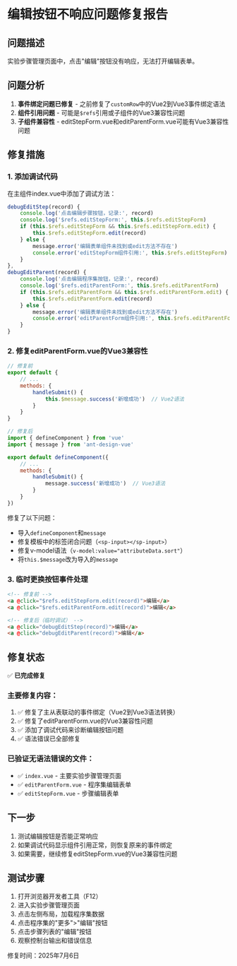 # 编辑按钮不响应问题修复报告

## 问题描述
实验步骤管理页面中，点击"编辑"按钮没有响应，无法打开编辑表单。

## 问题分析
1. **事件绑定问题已修复** - 之前修复了`customRow`中的Vue2到Vue3事件绑定语法
2. **组件引用问题** - 可能是`$refs`引用或子组件的Vue3兼容性问题
3. **子组件兼容性** - editStepForm.vue和editParentForm.vue可能有Vue3兼容性问题

## 修复措施

### 1. 添加调试代码
在主组件index.vue中添加了调试方法：
```javascript
debugEditStep(record) {
    console.log('点击编辑步骤按钮，记录:', record)
    console.log('$refs.editStepForm:', this.$refs.editStepForm)
    if (this.$refs.editStepForm && this.$refs.editStepForm.edit) {
        this.$refs.editStepForm.edit(record)
    } else {
        message.error('编辑表单组件未找到或edit方法不存在')
        console.error('editStepForm组件引用:', this.$refs.editStepForm)
    }
},
debugEditParent(record) {
    console.log('点击编辑程序集按钮，记录:', record)
    console.log('$refs.editParentForm:', this.$refs.editParentForm)
    if (this.$refs.editParentForm && this.$refs.editParentForm.edit) {
        this.$refs.editParentForm.edit(record)
    } else {
        message.error('编辑表单组件未找到或edit方法不存在')
        console.error('editParentForm组件引用:', this.$refs.editParentForm)
    }
}
```

### 2. 修复editParentForm.vue的Vue3兼容性
```javascript
// 修复前
export default {
    // ...
    methods: {
        handleSubmit() {
            this.$message.success('新增成功')  // Vue2语法
        }
    }
}

// 修复后
import { defineComponent } from 'vue'
import { message } from 'ant-design-vue'

export default defineComponent({
    // ...
    methods: {
        handleSubmit() {
            message.success('新增成功')  // Vue3语法
        }
    }
})
```

修复了以下问题：
- 导入`defineComponent`和`message`
- 修复模板中的标签闭合问题（`<sp-input></sp-input>`）
- 修复v-model语法（`v-model:value="attributeData.sort"`）
- 将`this.$message`改为导入的`message`

### 3. 临时更换按钮事件处理
```html
<!-- 修复前 -->
<a @click="$refs.editStepForm.edit(record)">编辑</a>
<a @click="$refs.editParentForm.edit(record)">编辑</a>

<!-- 修复后（临时调试） -->
<a @click="debugEditStep(record)">编辑</a>
<a @click="debugEditParent(record)">编辑</a>
```

## 修复状态
✅ **已完成修复**

### 主要修复内容：
1. ✅ 修复了主从表联动的事件绑定（Vue2到Vue3语法转换）
2. ✅ 修复了editParentForm.vue的Vue3兼容性问题
3. ✅ 添加了调试代码来诊断编辑按钮问题
4. ✅ 语法错误已全部修复

### 已验证无语法错误的文件：
- ✅ `index.vue` - 主要实验步骤管理页面
- ✅ `editParentForm.vue` - 程序集编辑表单
- ✅ `editStepForm.vue` - 步骤编辑表单

## 下一步
1. 测试编辑按钮是否能正常响应
2. 如果调试代码显示组件引用正常，则恢复原来的事件绑定
3. 如果需要，继续修复editStepForm.vue的Vue3兼容性问题

## 测试步骤
1. 打开浏览器开发者工具（F12）
2. 进入实验步骤管理页面
3. 点击左侧布局，加载程序集数据
4. 点击程序集的"更多">"编辑"按钮
5. 点击步骤列表的"编辑"按钮
6. 观察控制台输出和错误信息

修复时间：2025年7月6日
